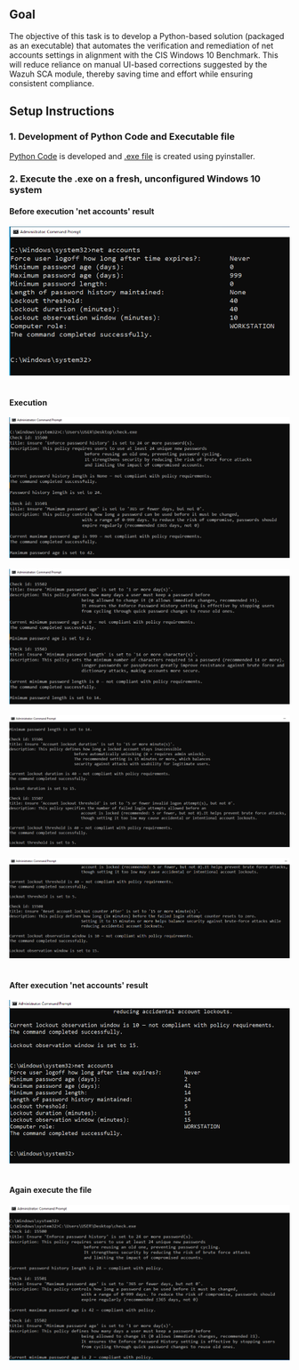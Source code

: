 ## Goal

The objective of this task is to develop a Python-based solution (packaged as an executable) that automates the verification and remediation of net accounts settings in alignment with the CIS Windows 10 Benchmark. This will reduce reliance on manual UI-based corrections suggested by the Wazuh SCA module, thereby saving time and effort while ensuring consistent compliance.

## Setup Instructions 
### 1. Development of Python Code and Executable file
[Python Code](cis_win10_benchmark_net_accounts_remediations.py) is developed and [.exe file](cis_win10_benchmark_net_accounts_remediations.exe) is created using pyinstaller.

### 2. Execute the .exe on a fresh, unconfigured Windows 10 system
#### Before execution 'net accounts' result
![Preview Failed](Implement-net-accounts-policy-Python-code-screenshots/1.png)<br><br>
#### Execution 
![Preview Failed](Implement-net-accounts-policy-Python-code-screenshots/2.png)<br><br>
![Preview Failed](Implement-net-accounts-policy-Python-code-screenshots/3.png)<br><br>
![Preview Failed](Implement-net-accounts-policy-Python-code-screenshots/4.png)<br><br>
![Preview Failed](Implement-net-accounts-policy-Python-code-screenshots/5.png)<br><br>
#### After execution 'net accounts' result
![Preview Failed](Implement-net-accounts-policy-Python-code-screenshots/6.png)<br><br>
#### Again execute the file
![Preview Failed](Implement-net-accounts-policy-Python-code-screenshots/7.png)<br><br>


